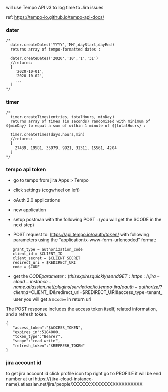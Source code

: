 will use Tempo API v3 to log time to Jira issues

ref: https://tempo-io.github.io/tempo-api-docs/

### dater
```
/*
  dater.createDates('YYYY','MM',dayStart,dayEnd)
  returns array of tempo-formatted dates :

  dater.createDates('2020','10','1','31')
  //returns:
  [
    '2020-10-01',
    '2020-10-02',
    ...
  ]
*/
```

### timer
```
/*
  timer.createTimes(entries, totalHours, minDay)
  returns array of times (in seconds) randomized with minimum of ${minDay} to equal a sum of within 1 minute of ${totalHours} :

  timer.createTimes(days,hours,min)
  //returns:
  [
    27439, 19581, 35979, 9921, 31311, 15561, 4204
  ]
*/
```

### tempo api token
- go to tempo from jira Apps > Tempo
- click settings (cogwheel on left)
- oAuth 2.0 applications
- new application

- setup postman with the following POST : (you will get the $CODE in the next step)

- POST request to: https://api.tempo.io/oauth/token/
with following parameters using the "application/x-www-form-urlencoded" format:
```
   grant_type = authorization_code
   client_id = $CLIENT_ID
   client_secret = $CLIENT_SECRET
   redirect_uri = $REDIRECT_URI
   code = $CODE
```

- get the $CODE parameter : (this expires quickly)
send GET: https://{jira-cloud-instance-name}.atlassian.net/plugins/servlet/ac/io.tempo.jira/oauth-authorize/?client_id=$CLIENT_ID&redirect_uri=$REDIRECT_URI&access_type=tenant_user
you will get a `&code=` in return url

The POST response includes the access token itself, related information, and a refresh token.
```
{
   "access_token":"$ACCESS_TOKEN",
   "expires_in":5184000,
   "token_type":"Bearer",
   "scope":"read write",
   "refresh_token":"$REFRESH_TOKEN"
}
```

### jira account id
to get jira account id click profile icon top right go to PROFILE it will be end number at url https://{jira-cloud-instance-name}.atlassian.net/jira/people/XXXXXX:XXXXXXXXXXXXXXXXX